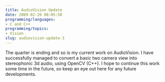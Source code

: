 ```yaml
---
title: AudioVision Update
date: 2009-02-26 08:05:58
programming/languages:
- C and C++
programming/topics:
- Vision
slug: audiovision-update-3
---
```

The quarter is ending and so is my current work on AudioVision.  I have successfully managed to convert a basic two camera view into stereophonic 3d audio, using OpenCV (C++).  I hope to continue this work some time in the future, so keep an eye out here for any future developments.